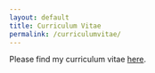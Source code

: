 ```yaml
---
layout: default
title: Curriculum Vitae
permalink: /curriculumvitae/
---
```


Please find my curriculum vitae <a href="https://raw.githubusercontent.com/jwgsim/jwgsim.github.io/master/assets/css/CV%20Jan-Willem%20Simons.pdf?token=ARBE2CXLPSEGLJ4ADVPVC7LBRKGHY">here</a>.

